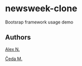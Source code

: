 # newsweek-clone
Bootsrap framework usage demo

## Authors
[Alex N.](https://github.com/nikitin2009) 

[Čeda M.](https://github.com/Chedak)
